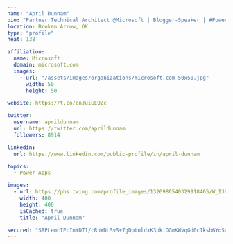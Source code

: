 ```yaml
---
name: "April Dunnam"
bio: "Partner Technical Architect @Microsoft | Blogger-Speaker | #PowerApps, #PowerAutomate, #Office365, #SharePoint | #WIT | #Karaoke Queen"
location: Broken Arrow, OK
type: "profile"
heat: 138

affiliation:
  name: Microsoft
  domain: microsoft.com
  images:
    - url: "/assets/images/organizations/microsoft.com-50x50.jpg"
      width: 50
      height: 50

website: https://t.co/enJuiGEQZc

twitter:
  username: aprildunnam
  url: https://twitter.com/aprildunnam
  followers: 8914

linkedin:
  url: https://www.linkedin.com/public-profile/in/april-dunnam

topics:
  - Power Apps

images:
  - url: https://pbs.twimg.com/profile_images/1326986540329918465/W_IJ6Ih2_400x400.jpg
    width: 400
    height: 400
    isCached: true
    title: "April Dunnam"

secured: "S8PLemcIEcInYDT1/cRnWDLSvS+7gDptnldxK3pkiOGmKWvqGd0c1ksb6YoSnHf25zpQPvkCyA7uhw9TF9Qk6mOgtaXuYUzRM6T9xdhYhz5WTLGTNvsDIAr805ygAsNcRzIpEfgpsO5e9zlQ1IIddY1kNIy4xpPetyTUA0l3Vnz6rjnDPxMsYUtZlRfRjQD0KQ9wQc7QIeDu9Z0t960M6Ou2ag0nrkwYXXU6Fsv3c8618CisUDXLezI91EO1/JCO07KqGrDOzmeEnPM2vYgLqRxNk5kvZtl48XBKU7IFW0vWvw4C0OCdY03Kv7BjzP+v+pAikMEI6ht1tj5mkehyWIWBVlOzGuM/VCW5SDGElhLNtVIw3qq6ljW0+q//P/XEQ13k1V09YlgiMP6jjrACOaeUuKbhR+spB+TchG8zOwQ=;cteVYR4+hqnYgIGC2u7NCQ=="
---
```


